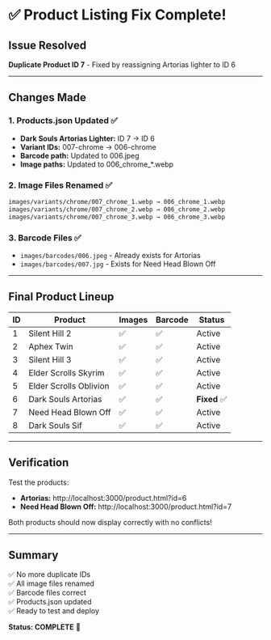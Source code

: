 # ✅ Product Listing Fix Complete!

## Issue Resolved
**Duplicate Product ID 7** - Fixed by reassigning Artorias lighter to ID 6

---

## Changes Made

### 1. Products.json Updated ✅
- **Dark Souls Artorias Lighter:** ID 7 → ID 6
- **Variant IDs:** 007-chrome → 006-chrome  
- **Barcode path:** Updated to 006.jpeg
- **Image paths:** Updated to 006_chrome_*.webp

### 2. Image Files Renamed ✅
```bash
images/variants/chrome/007_chrome_1.webp → 006_chrome_1.webp
images/variants/chrome/007_chrome_2.webp → 006_chrome_2.webp
images/variants/chrome/007_chrome_3.webp → 006_chrome_3.webp
```

### 3. Barcode Files ✅
- `images/barcodes/006.jpeg` - Already exists for Artorias
- `images/barcodes/007.jpg` - Exists for Need Head Blown Off

---

## Final Product Lineup

| ID | Product | Images | Barcode | Status |
|----|---------|--------|---------|--------|
| 1 | Silent Hill 2 | ✅ | ✅ | Active |
| 2 | Aphex Twin | ✅ | ✅ | Active |
| 3 | Silent Hill 3 | ✅ | ✅ | Active |
| 4 | Elder Scrolls Skyrim | ✅ | ✅ | Active |
| 5 | Elder Scrolls Oblivion | ✅ | ✅ | Active |
| 6 | Dark Souls Artorias | ✅ | ✅ | **Fixed** ✅ |
| 7 | Need Head Blown Off | ✅ | ✅ | Active |
| 8 | Dark Souls Sif | ✅ | ✅ | Active |

---

## Verification

Test the products:
- **Artorias:** http://localhost:3000/product.html?id=6
- **Need Head Blown Off:** http://localhost:3000/product.html?id=7

Both products should now display correctly with no conflicts!

---

## Summary
✅ No more duplicate IDs  
✅ All image files renamed  
✅ Barcode files correct  
✅ Products.json updated  
✅ Ready to test and deploy  

**Status: COMPLETE** 🎉
